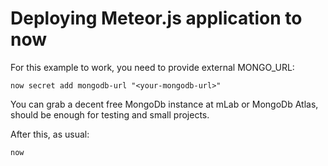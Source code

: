 Deploying Meteor.js application to now
======================================

For this example to work, you need to provide external MONGO_URL:

```
now secret add mongodb-url "<your-mongodb-url>"
```

You can grab a decent free MongoDb instance at mLab or MongoDb Atlas, should be enough for testing and small projects.

After this, as usual:

```
now
```
